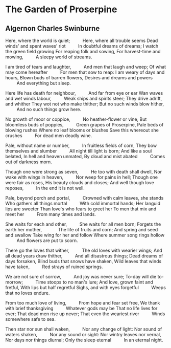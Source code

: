 # The Garden of Proserpine
## Algernon Charles Swinburne
Here, where the world is quiet;
         Here, where all trouble seems
Dead winds' and spent waves' riot
         In doubtful dreams of dreams;
I watch the green field growing
For reaping folk and sowing,
For harvest-time and mowing,
         A sleepy world of streams.

I am tired of tears and laughter,
         And men that laugh and weep;
Of what may come hereafter
         For men that sow to reap:
I am weary of days and hours,
Blown buds of barren flowers,
Desires and dreams and powers
         And everything but sleep.

Here life has death for neighbour,
         And far from eye or ear
Wan waves and wet winds labour,
         Weak ships and spirits steer;
They drive adrift, and whither
They wot not who make thither;
But no such winds blow hither,
         And no such things grow here.

No growth of moor or coppice,
         No heather-flower or vine,
But bloomless buds of poppies,
         Green grapes of Proserpine,
Pale beds of blowing rushes
Where no leaf blooms or blushes
Save this whereout she crushes
         For dead men deadly wine.

Pale, without name or number,
         In fruitless fields of corn,
They bow themselves and slumber
         All night till light is born;
And like a soul belated,
In hell and heaven unmated,
By cloud and mist abated
         Comes out of darkness morn.

Though one were strong as seven,
         He too with death shall dwell,
Nor wake with wings in heaven,
         Nor weep for pains in hell;
Though one were fair as roses,
His beauty clouds and closes;
And well though love reposes,
         In the end it is not well.

Pale, beyond porch and portal,
         Crowned with calm leaves, she stands
Who gathers all things mortal
         With cold immortal hands;
Her languid lips are sweeter
Than love's who fears to greet her
To men that mix and meet her
         From many times and lands.

She waits for each and other,
         She waits for all men born;
Forgets the earth her mother,
            The life of fruits and corn;
And spring and seed and swallow
Take wing for her and follow
Where summer song rings hollow
         And flowers are put to scorn.

There go the loves that wither,
         The old loves with wearier wings;
And all dead years draw thither,
         And all disastrous things;
Dead dreams of days forsaken,
Blind buds that snows have shaken,
Wild leaves that winds have taken,
         Red strays of ruined springs.

We are not sure of sorrow,
         And joy was never sure;
To-day will die to-morrow;
         Time stoops to no man's lure;
And love, grown faint and fretful,
With lips but half regretful
Sighs, and with eyes forgetful
         Weeps that no loves endure.

From too much love of living,
         From hope and fear set free,
We thank with brief thanksgiving
         Whatever gods may be
That no life lives for ever;
That dead men rise up never;
That even the weariest river
         Winds somewhere safe to sea.

Then star nor sun shall waken,
         Nor any change of light:
Nor sound of waters shaken,
         Nor any sound or sight:
Nor wintry leaves nor vernal,
Nor days nor things diurnal;
Only the sleep eternal
         In an eternal night.